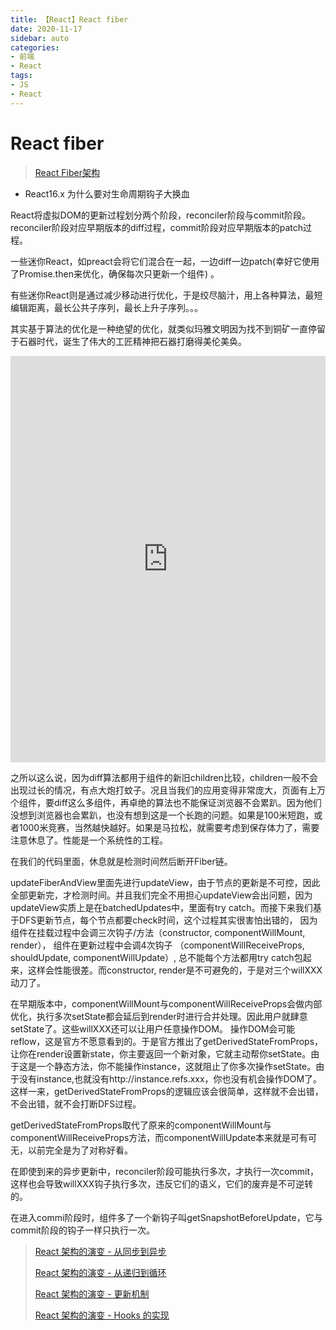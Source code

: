 ```yaml
---
title: 【React】React fiber
date: 2020-11-17
sidebar: auto
categories: 
- 前端
- React
tags: 
- JS
- React
---
```

# React fiber

> [React Fiber架构](https://zhuanlan.zhihu.com/p/37095662)

+ React16.x 为什么要对生命周期钩子大换血

React将虚拟DOM的更新过程划分两个阶段，reconciler阶段与commit阶段。reconciler阶段对应早期版本的diff过程，commit阶段对应早期版本的patch过程。

一些迷你React，如preact会将它们混合在一起，一边diff一边patch(幸好它使用了Promise.then来优化，确保每次只更新一个组件) 。

有些迷你React则是通过减少移动进行优化，于是绞尽脑汁，用上各种算法，最短编辑距离，最长公共子序列，最长上升子序列。。。

其实基于算法的优化是一种绝望的优化，就类似玛雅文明因为找不到铜矿一直停留于石器时代，诞生了伟大的工匠精神把石器打磨得美伦美奂。


<iframe src="http://projects.wojtekmaj.pl/react-lifecycle-methods-diagram/" frameborder="0" height=650 width="100%"></iframe>




之所以这么说，因为diff算法都用于组件的新旧children比较，children一般不会出现过长的情况，有点大炮打蚊子。况且当我们的应用变得非常庞大，页面有上万个组件，要diff这么多组件，再卓绝的算法也不能保证浏览器不会累趴。因为他们没想到浏览器也会累趴，也没有想到这是一个长跑的问题。如果是100米短跑，或者1000米竞赛，当然越快越好。如果是马拉松，就需要考虑到保存体力了，需要注意休息了。性能是一个系统性的工程。

在我们的代码里面，休息就是检测时间然后断开Fiber链。

updateFiberAndView里面先进行updateView，由于节点的更新是不可控，因此全部更新完，才检测时间。并且我们完全不用担心updateView会出问题，因为updateView实质上是在batchedUpdates中，里面有try catch。而接下来我们基于DFS更新节点，每个节点都要check时间，这个过程其实很害怕出错的， 因为组件在挂载过程中会调三次钩子/方法（constructor, componentWillMount, render）， 组件在更新过程中会调4次钩子 （componentWillReceiveProps, shouldUpdate, componentWillUpdate）, 总不能每个方法都用try catch包起来，这样会性能很差。而constructor, render是不可避免的，于是对三个willXXX动刀了。

在早期版本中，componentWillMount与componentWillReceiveProps会做内部优化，执行多次setState都会延后到render时进行合并处理。因此用户就肆意setState了。这些willXXX还可以让用户任意操作DOM。 操作DOM会可能reflow，这是官方不愿意看到的。于是官方推出了getDerivedStateFromProps，让你在render设置新state，你主要返回一个新对象，它就主动帮你setState。由于这是一个静态方法，你不能操作instance，这就阻止了你多次操作setState。由于没有instance,也就没有http://instance.refs.xxx，你也没有机会操作DOM了。这样一来，getDerivedStateFromProps的逻辑应该会很简单，这样就不会出错，不会出错，就不会打断DFS过程。

getDerivedStateFromProps取代了原来的componentWillMount与componentWillReceiveProps方法，而componentWillUpdate本来就是可有可无，以前完全是为了对称好看。

在即使到来的异步更新中，reconciler阶段可能执行多次，才执行一次commit，这样也会导致willXXX钩子执行多次，违反它们的语义，它们的废弃是不可逆转的。

在进入commi阶段时，组件多了一个新钩子叫getSnapshotBeforeUpdate，它与commit阶段的钩子一样只执行一次。


>[React 架构的演变 - 从同步到异步](https://blog.shenfq.com/2020/react-%E6%9E%B6%E6%9E%84%E7%9A%84%E6%BC%94%E5%8F%98-%E4%BB%8E%E5%90%8C%E6%AD%A5%E5%88%B0%E5%BC%82%E6%AD%A5/#%E6%97%A7%E7%89%88%E6%9C%AC-setState-%E6%BA%90%E7%A0%81%E5%88%86%E6%9E%90)
>
>[React 架构的演变 - 从递归到循环](https://blog.shenfq.com/2020/react-%E6%9E%B6%E6%9E%84%E7%9A%84%E6%BC%94%E5%8F%98-%E4%BB%8E%E9%80%92%E5%BD%92%E5%88%B0%E5%BE%AA%E7%8E%AF/)
>
> [React 架构的演变 - 更新机制](https://blog.shenfq.com/2020/react-%E6%9E%B6%E6%9E%84%E7%9A%84%E6%BC%94%E5%8F%98-%E6%9B%B4%E6%96%B0%E6%9C%BA%E5%88%B6/)
>
>[React 架构的演变 - Hooks 的实现](https://blog.shenfq.com/2020/react-%E6%9E%B6%E6%9E%84%E7%9A%84%E6%BC%94%E5%8F%98-hooks-%E7%9A%84%E5%AE%9E%E7%8E%B0/)
